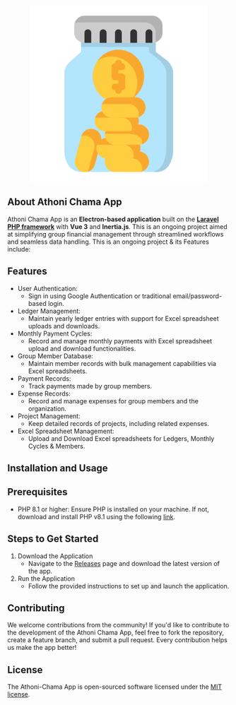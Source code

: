 <p align="center"><a href="https://github.com/waiyaki21/Final-AthoniChama-App" target="_blank"><img src="www/public/img/chama_icon.png" width="400" alt="Athoni-Chama Logo"></a></p>

## About Athoni Chama App

Athoni Chama App is an **Electron\-based application** built on the **[Laravel PHP framework](https://laravel.com/docs/)** with **Vue 3** and **Inertia.js**. This is an ongoing project aimed at simplifying group financial management through streamlined workflows and seamless data handling. This is an ongoing project & its Features include:

## Features

- User Authentication:
  - Sign in using Google Authentication or traditional email/password-based login.
- Ledger Management:
  - Maintain yearly ledger entries with support for Excel spreadsheet uploads and downloads.
- Monthly Payment Cycles:
  - Record and manage monthly payments with Excel spreadsheet upload and download functionalities.
- Group Member Database:
  - Maintain member records with bulk management capabilities via Excel spreadsheets.
- Payment Records:
  - Track payments made by group members.
- Expense Records:
  - Record and manage expenses for group members and the organization.
- Project Management:
  - Keep detailed records of projects, including related expenses.
- Excel Spreadsheet Management:
  - Upload and Download Excel spreadsheets for Ledgers, Monthly Cycles & Members.
 
## Installation and Usage

Prerequisites
---

- PHP 8.1 or higher: Ensure PHP is installed on your machine. If not, download and install PHP v8.1 using the following [link](https://sourceforge.net/projects/xampp/files/XAMPP%20Windows/8.1.25/xampp-windows-x64-8.1.25-0-VS16-installer.exe).

## Steps to Get Started

1. Download the Application
   - Navigate to the [Releases](https://github.com/waiyaki21/chalis-app/releases) page and download the latest version of the app.
2. Run the Application
   - Follow the provided instructions to set up and launch the application.

## Contributing

We welcome contributions from the community! If you'd like to contribute to the development of the Athoni Chama App, feel free to fork the repository, create a feature branch, and submit a pull request. Every contribution helps us make the app better!

## License

The Athoni-Chama App is open-sourced software licensed under the [MIT license](https://opensource.org/licenses/MIT).
